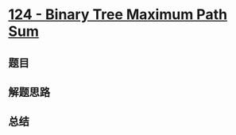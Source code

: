 # [124 - Binary Tree Maximum Path Sum](https://leetcode.com/problems/binary-tree-maximum-path-sum/)

## 题目


## 解题思路


## 总结


